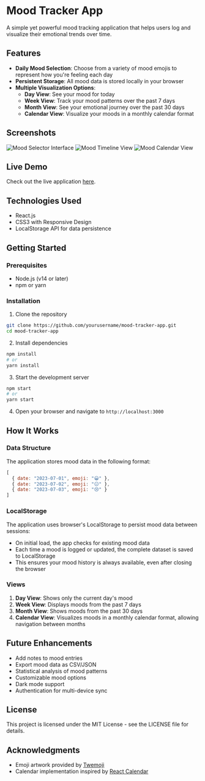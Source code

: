 # Mood Tracker App

A simple yet powerful mood tracking application that helps users log and visualize their emotional trends over time.

## Features

- **Daily Mood Selection**: Choose from a variety of mood emojis to represent how you're feeling each day
- **Persistent Storage**: All mood data is stored locally in your browser
- **Multiple Visualization Options**:
  - **Day View**: See your mood for today
  - **Week View**: Track your mood patterns over the past 7 days
  - **Month View**: See your emotional journey over the past 30 days
  - **Calendar View**: Visualize your moods in a monthly calendar format

## Screenshots

![Mood Selector Interface](path/to/mood-selector-screenshot.png)
![Mood Timeline View](path/to/mood-timeline-screenshot.png)
![Mood Calendar View](path/to/mood-calendar-screenshot.png)

## Live Demo

Check out the live application [here](https://mood-tracker-app-demo.netlify.app).

## Technologies Used

- React.js
- CSS3 with Responsive Design
- LocalStorage API for data persistence

## Getting Started

### Prerequisites

- Node.js (v14 or later)
- npm or yarn

### Installation

1. Clone the repository
```bash
git clone https://github.com/yourusername/mood-tracker-app.git
cd mood-tracker-app
```

2. Install dependencies
```bash
npm install
# or
yarn install
```

3. Start the development server
```bash
npm start
# or
yarn start
```

4. Open your browser and navigate to `http://localhost:3000`

## How It Works

### Data Structure

The application stores mood data in the following format:

```javascript
[
  { date: "2023-07-01", emoji: "😀" },
  { date: "2023-07-02", emoji: "😐" },
  { date: "2023-07-03", emoji: "😢" }
]
```

### LocalStorage

The application uses browser's LocalStorage to persist mood data between sessions:

- On initial load, the app checks for existing mood data
- Each time a mood is logged or updated, the complete dataset is saved to LocalStorage
- This ensures your mood history is always available, even after closing the browser

### Views

1. **Day View**: Shows only the current day's mood
2. **Week View**: Displays moods from the past 7 days
3. **Month View**: Shows moods from the past 30 days
4. **Calendar View**: Visualizes moods in a monthly calendar format, allowing navigation between months

## Future Enhancements

- Add notes to mood entries
- Export mood data as CSV/JSON
- Statistical analysis of mood patterns
- Customizable mood options
- Dark mode support
- Authentication for multi-device sync

## License

This project is licensed under the MIT License - see the LICENSE file for details.

## Acknowledgments

- Emoji artwork provided by [Twemoji](https://twemoji.twitter.com/)
- Calendar implementation inspired by [React Calendar](https://github.com/wojtekmaj/react-calendar)